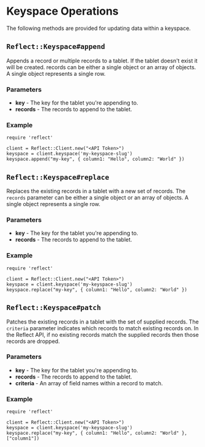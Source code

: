 # Keyspace Operations

The following methods are provided for updating data within a keyspace.

## `Reflect::Keyspace#append`

Appends a record or multiple records to a tablet. If the tablet doesn't exist
it will be created. records can be either a single object or an array of
objects. A single object represents a single row.

### Parameters

* **key** - The key for the tablet you're appending to.
* **records** - The records to append to the tablet.

### Example

```
require 'reflect'

client = Reflect::Client.new("<API Token>")
keyspace = client.keyspace('my-keyspace-slug')
keyspace.append("my-key", { column1: "Hello", column2: "World" })
```

## `Reflect::Keyspace#replace`

Replaces the existing records in a tablet with a new set of records.  The
`records` parameter can be either a single object or an array of objects. A
single object represents a single row.

### Parameters

* **key** - The key for the tablet you're appending to.
* **records** - The records to append to the tablet.

### Example

```
require 'reflect'

client = Reflect::Client.new("<API Token>")
keyspace = client.keyspace('my-keyspace-slug')
keyspace.replace("my-key", { column1: "Hello", column2: "World" })
```

## `Reflect::Keyspace#patch`

Patches the existing records in a tablet with the set of supplied records. The
`criteria` parameter indicates which records to match existing records on.  In
the Reflect API, if no existing records match the supplied records then those
records are dropped.

### Parameters

* **key** - The key for the tablet you're appending to.
* **records** - The records to append to the tablet.
* **criteria** - An array of field names within a record to match.

### Example

```
require 'reflect'

client = Reflect::Client.new("<API Token>")
keyspace = client.keyspace('my-keyspace-slug')
keyspace.replace("my-key", { column1: "Hello", column2: "World" }, ["column1"])
```
